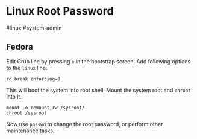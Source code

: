 # Linux Root Password

#linux #system-admin

## Fedora

Edit Grub line by pressing `e` in the bootstrap screen. Add following options to the `linux` line.

```
rd.break enforcing=0
```

This will boot the system into root shell. Mount the system root and `chroot` into it.

```
mount -o remount,rw /sysroot/
chroot /sysroot
```

Now use `passwd` to change the root password, or perform other maintenance tasks.
